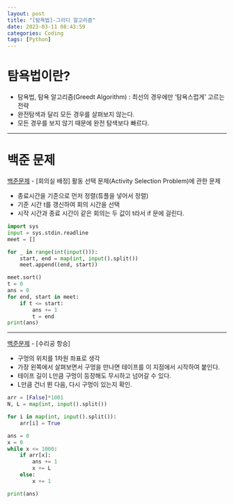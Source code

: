 ```yaml
---
layout: post
title: "[탐욕법]-그리디 알고리즘"
date: 2023-03-11 08:43:59
categories: Coding
tags: [Python]
---
```


# 탐욕법이란?
- 탐욕법, 탐욕 알고리즘(Greedt Algorithm) : 최선의 경우에만 ‘탐욕스럽게’ 고르는 전략
- 완전탐색과 달리 모든 경우를 살펴보지 않는다.
- 모든 경우를 보지 않기 때문에 완전 탐색보다 빠르다.

---

# 백준 문제

[백준문제](https://www.acmicpc.net/problem/1931) - [회의실 배정] 활동 선택 문제(Activity Selection Problem)에 관한 문제

- 종료시간을 기준으로 먼저 정렬(튜플을 넣어서 정렬)
- 기준 시간 t를 갱신하여 회의 시간을 선택
- 시작 시간과 종료 시간이 같은 회의는 두 값이 t라서 if 문에 걸린다.

```python
import sys
input = sys.stdin.readline
meet = []

for _ in range(int(input())):
    start, end = map(int, input().split())
    meet.append((end, start))

meet.sort()
t = 0
ans = 0
for end, start in meet:
    if t <= start:
        ans += 1
        t = end
print(ans)
```

---

[백준문제](https://www.acmicpc.net/problem/1449) - [수리공 항승]

- 구멍의 위치를 1차원 좌표로 생각
- 가장 왼쪽에서 살펴보면서 구멍을 만나면 테이프를 이 지점에서 시작하여 붙인다.
- 테이프 길이 L만큼 구멍이 등장해도 무시하고 넘어갈 수 있다.
- L만큼 건너 뛴 다음, 다시 구멍이 있는지 확인.

```python
arr = [False]*1001
N, L = map(int, input().split())

for i in map(int, input().split()):
    arr[i] = True

ans = 0
x = 0
while x <= 1000:
    if arr[x]:
        ans += 1
        x += L
    else:
        x += 1

print(ans)
```
